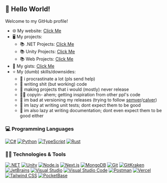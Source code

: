## 👋 Hello World!

Welcome to my GitHub profile!

- 🌐 My website: [Click Me](https://dentolos19.github.io)
- 🖥️ My projects:
  - 📚 .NET Projects: [Click Me](https://github.com/dentolos19?tab=repositories&q=topic%3Adotnet)
  - 📚 Unity Projects: [Click Me](https://github.com/dentolos19?tab=repositories&q=topic%3Aunity)
  - 📚 Web Projects: [Click Me](https://github.com/dentolos19?tab=repositories&q=topic%3Aweb)
- 📜 My gists: [Click Me](https://gist.github.com/dentolos19)
- ⭐ My (dumb) skills/downsides:
  - 🧠 i procrastinate a lot (pls send help)
  - 💩 writing shit (but working) code
  - 🚀 making projects that i would (mostly) never release
  - 🧑‍💻 copyin- ahem; getting inspiration from other ppl's code
  - 🚀 im bad at versioning my releases (trying to follow [semver](https://semver.org)/[calver](https://calver.org))
  - 🧪 im lazy at writing unit tests; dont expect them to be good
  - 📑 im also lazy at writing documentation; dont even expect them to be good either

### 💻 Programming Languages

[![C#](https://img.shields.io/badge/-C%23-239120?style=for-the-badge&logo=csharp&logoColor=white)](https://wikipedia.org/wiki/C_Sharp_(programming_language))
[![Python](https://img.shields.io/badge/-Python-3776AB?style=for-the-badge&logo=python&logoColor=white)](https://python.org)
[![TypeScript](https://img.shields.io/badge/-TypeScript-3178C6?style=for-the-badge&logo=typescript&logoColor=white)](https://typescriptlang.org)
[![Rust](https://img.shields.io/badge/Learning-Rust-000000?style=for-the-badge&logo=rust&logoColor=white)](https://rust-lang.org)

### 🧑‍💻 Technologies & Tools

[![.NET](https://img.shields.io/badge/-.NET-512BD4?style=for-the-badge&logo=.net&logoColor=white)](https://dot.net)
[![Unity](https://img.shields.io/badge/-Unity-FFFFFF?style=for-the-badge&logo=unity&logoColor=black)](https://unity.com)
[![Node.js](https://img.shields.io/badge/-Node.js-339933?style=for-the-badge&logo=node.js&logoColor=white)](https://nodejs.org)
[![Next.js](https://img.shields.io/badge/-Next.js-000000?style=for-the-badge&logo=next.js&logoColor=white)](https://nextjs.org)
[![MongoDB](https://img.shields.io/badge/-MongoDB-47A248?style=for-the-badge&logo=mongodb&logoColor=white)](https://mongodb.com)
[![Git](https://img.shields.io/badge/-Git-F05032?style=for-the-badge&logo=git&logoColor=white)](https://git-scm.com)
[![GitKraken](https://img.shields.io/badge/-GitKraken-179287?style=for-the-badge&logo=gitkraken&logoColor=white)](https://gitkraken.com)
[![JetBrains](https://img.shields.io/badge/-JetBrains-000000?style=for-the-badge&logo=jetbrains&logoColor=white)](https://jetbrains.com)
[![Visual Studio](https://img.shields.io/badge/-Visual%20Studio-5C2D91?style=for-the-badge&logo=visual-studio&logoColor=white)](https://visualstudio.com)
[![Visual Studio Code](https://img.shields.io/badge/-Visual%20Studio%20Code-007ACC?style=for-the-badge&logo=visual-studio-code&logoColor=white)](https://code.visualstudio.com)
[![Postman](https://img.shields.io/badge/-Postman-FF6C37?style=for-the-badge&logo=postman&logoColor=white)](https://postman.com)
[![Vercel](https://img.shields.io/badge/-Vercel-000000?style=for-the-badge&logo=vercel&logoColor=white)](https://vercel.com)
[![Tailwind CSS](https://img.shields.io/badge/-Tailwind%20CSS-06B6D4?style=for-the-badge&logo=vercel&logoColor=white)](https://tailwindcss.com)
[![PocketBase](https://img.shields.io/badge/-PocketBase-B8DBE4?style=for-the-badge&logo=pocketbase&logoColor=black)](https://pocketbase.io)